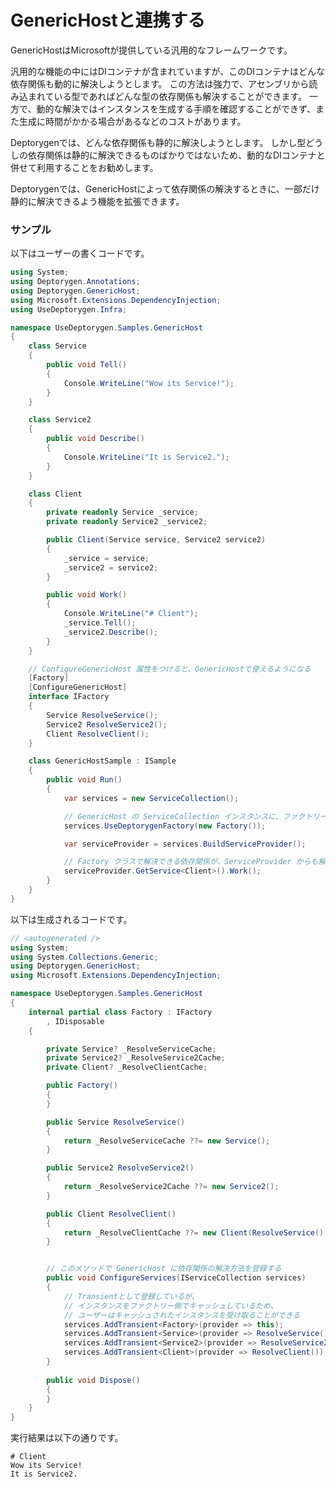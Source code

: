 # GenericHostと連携する

GenericHostはMicrosoftが提供している汎用的なフレームワークです。

汎用的な機能の中にはDIコンテナが含まれていますが、このDIコンテナはどんな依存関係も動的に解決しようとします。
この方法は強力で、アセンブリから読み込まれている型であればどんな型の依存関係も解決することができます。
一方で、動的な解決ではインスタンスを生成する手順を確認することができず、また生成に時間がかかる場合があるなどのコストがあります。

Deptorygenでは、どんな依存関係も静的に解決しようとします。
しかし型どうしの依存関係は静的に解決できるものばかりではないため、動的なDIコンテナと併せて利用することをお勧めします。

Deptorygenでは、GenericHostによって依存関係の解決するときに、一部だけ静的に解決できるよう機能を拡張できます。

### サンプル

以下はユーザーの書くコードです。

```csharp
using System;
using Deptorygen.Annotations;
using Deptorygen.GenericHost;
using Microsoft.Extensions.DependencyInjection;
using UseDeptorygen.Infra;

namespace UseDeptorygen.Samples.GenericHost
{
	class Service
	{
		public void Tell()
		{
			Console.WriteLine("Wow its Service!");
		}
	}

	class Service2
	{
		public void Describe()
		{
			Console.WriteLine("It is Service2.");
		}
	}

	class Client
	{
		private readonly Service _service;
		private readonly Service2 _service2;

		public Client(Service service, Service2 service2)
		{
			_service = service;
			_service2 = service2;
		}

		public void Work()
		{
			Console.WriteLine("# Client");
			_service.Tell();
			_service2.Describe();
		}
	}

	// ConfigureGenericHost 属性をつけると、GenericHostで使えるようになる
	[Factory]
	[ConfigureGenericHost]
	interface IFactory
	{
		Service ResolveService();
		Service2 ResolveService2();
		Client ResolveClient();
	}

	class GenericHostSample : ISample
	{
		public void Run()
		{
			var services = new ServiceCollection();

			// GenericHost の ServiceCollection インスタンスに、ファクトリーのインスタンスを登録する
			services.UseDeptorygenFactory(new Factory());

			var serviceProvider = services.BuildServiceProvider();

			// Factory クラスで解決できる依存関係が、ServiceProvider からも解決できるようになる
			serviceProvider.GetService<Client>().Work();
		}
	}
}
```

以下は生成されるコードです。

```csharp
// <autogenerated />
using System;
using System.Collections.Generic;
using Deptorygen.GenericHost;
using Microsoft.Extensions.DependencyInjection;

namespace UseDeptorygen.Samples.GenericHost
{
    internal partial class Factory : IFactory
        , IDisposable
    {

        private Service? _ResolveServiceCache;
        private Service2? _ResolveService2Cache;
        private Client? _ResolveClientCache;

        public Factory()
        {
        }

        public Service ResolveService()
        {
            return _ResolveServiceCache ??= new Service();
        }

        public Service2 ResolveService2()
        {
            return _ResolveService2Cache ??= new Service2();
        }

        public Client ResolveClient()
        {
            return _ResolveClientCache ??= new Client(ResolveService(), ResolveService2());
        }


		// このメソッドで GenericHost に依存関係の解決方法を登録する
        public void ConfigureServices(IServiceCollection services)
        {
			// Transientとして登録しているが、
			// インスタンスをファクトリー側でキャッシュしているため、
			// ユーザーはキャッシュされたインスタンスを受け取ることができる
            services.AddTransient<Factory>(provider => this);
            services.AddTransient<Service>(provider => ResolveService());
            services.AddTransient<Service2>(provider => ResolveService2());
            services.AddTransient<Client>(provider => ResolveClient());
        }
        
        public void Dispose()
        {
        }
    }
}
```

実行結果は以下の通りです。

```
# Client
Wow its Service!
It is Service2.
```
